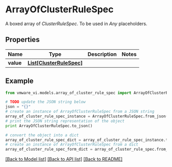 # ArrayOfClusterRuleSpec

A boxed array of *ClusterRuleSpec*. To be used in *Any* placeholders. 

## Properties
Name | Type | Description | Notes
------------ | ------------- | ------------- | -------------
**value** | [**List[ClusterRuleSpec]**](ClusterRuleSpec.md) |  | 

## Example

```python
from vmware_vi.models.array_of_cluster_rule_spec import ArrayOfClusterRuleSpec

# TODO update the JSON string below
json = "{}"
# create an instance of ArrayOfClusterRuleSpec from a JSON string
array_of_cluster_rule_spec_instance = ArrayOfClusterRuleSpec.from_json(json)
# print the JSON string representation of the object
print ArrayOfClusterRuleSpec.to_json()

# convert the object into a dict
array_of_cluster_rule_spec_dict = array_of_cluster_rule_spec_instance.to_dict()
# create an instance of ArrayOfClusterRuleSpec from a dict
array_of_cluster_rule_spec_form_dict = array_of_cluster_rule_spec.from_dict(array_of_cluster_rule_spec_dict)
```
[[Back to Model list]](../README.md#documentation-for-models) [[Back to API list]](../README.md#documentation-for-api-endpoints) [[Back to README]](../README.md)


